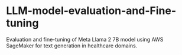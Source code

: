 # LLM-model-evaluation-and-Fine-tuning
Evaluation and fine-tuning of Meta Llama 2 7B model using AWS SageMaker for text generation in healthcare domains.

